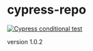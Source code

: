 # cypress-repo

[![Cypress conditional test ](https://github.com/Karel-Danes/cypress-repo/actions/workflows/main.yml/badge.svg)](https://github.com/Karel-Danes/cypress-repo/actions/workflows/main.yml)

version 1.0.2